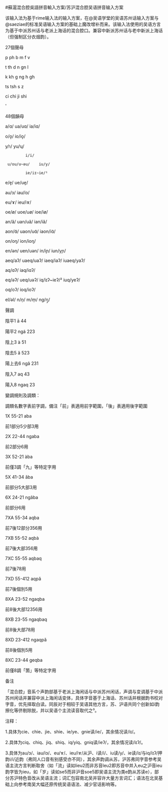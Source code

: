 #蘇滬混合腔吳語拼音輸入方案/苏沪混合腔吴语拼音输入方案

该输入法为基于rime输入法的输入方案，在@吴语学堂的吴语苏州话输入方案与@saeziae的标准吴语输入方案的基础上魔改增补而来。该输入法使用的吴语方言为基于中派苏州话与老派上海话的混合腔口。兼容中新派苏州话与老中新派上海话（但强制区分衣烟韵）。

27個聲母

p ph b m f v

t th d n gn l

k kh g ng h gh

ts tsh s z

ci chi ji shi 

'

48個韻母

a/ɑ/ ua/uɑ/ ia/iɑ/ 

o/o̝/        io/io̝/

y/ɿ/               yu/ʮ/

             i/i/

     u/ou/u~əu/    iu/y/

             ie/iɪ~ie/¹

e/e̞/ ue/ue̞/ 

au/ɔ/       iau/iɔ/

eu/ɤ/       ieu/iɤ/

oe/ø/ uoe/uø/ ioe/iø/

an/ã/ uan/uã/ ian/iã/

aon/ɑ̃/ uaon/uɑ̃/ iaon/iɑ̃/

on/oŋ/      ion/ioŋ/

en/ən/ uen/uən/ in/iɲ/ iun/yɲ/

aeq/aʔ/ uaeq/uaʔ/ iaeq/iaʔ/ iuaeq/yaʔ/

aq/ɑʔ/       iaq/iɑʔ/

eq/əʔ/ ueq/uəʔ/ iq/iɪʔ~ieʔ/² iuq/yeʔ/

oq/oʔ/        ioq/ioʔ/

el/əl/ n/n̩/ m/m̩/ ng/ŋ̩/

聲調

陰平1 ā 44 

陽平2 ngá 223 

陰上3 à 51 

陰去5 ǎ 523 

陽上去6 ngâ 231 

陰入7 aq 43 

陽入8 ngaq 23

變調規則及調類：

調類名數字表前字調，備注「前」表適用前字範圍，「後」表適用後字範圍

1X 55-21 aba

前1部分5少部3用

2X 22-44 ngaba

前2部分6用

3X 52-21 àba

前僅3調「九」等特定字用

5X 41-34 ǎba

前部分5大部3用

6X 24-21 ngâba

前部分6用

7XA 55-34 aqba

前7後12部分356用

7XB 55-52 aqbà

前7後大部356用

7XC 55-55 aqbaq

前7後78用

7XD 55-412 aqpǎ

前7後個別5用

8XA 23-52 ngaqba

前8後大部12356用

8XB 23-55 ngaqbaq

前8後大部78用

8XD 23-412 ngaqpǎ

前8後個別5用

8XC 23-44 geqba

前僅8調「箇」等特定字用

备注

「混合腔」音系个声韵部基于老派上海闲话与中派苏州闲话，声调与变调基于中派苏州闲话并兼容中派上海闲话变体，具体字音基于上海话、苏州话并根据韵书校对字音，优先择取白读。同辰对于相较于吴语其他方言，苏、沪语共同个创新如i韵擦化等侪剔除脱，并以吴语个主流读音取代之³。

注释：

1.具体为cie、chie、jie、shie、ie/ye、gnie读/ie/，其余情况读/iɪ/。

2.具体为ciq、chiq、jiq、shiq、iq/yiq、gniq读/ieʔ/，其余情况读/iɪʔ/。

3.具体为au/ɔ/、iau/iɔ/、eu/ɤ/、ieu/iɤ/从沪、i读/i/、iu读/y/、ie读/iɪ/与iq/iɪʔ/押韵i/i/近韵（弗同人口音有别感受亦不同），其余声韵调从苏，沪苏弗同字音参考吴语主流方言判断取舍（如「流」读如lieu2而非苏音leu2即苏音中并入eu之沪音ieu韵字皆为ieu，如「岁」读如se5而非沪音soe5即吴语主流为类e韵从苏读e），部分苏沪特色音改从吴语主流；词汇包容南北吴并容许大量方言词汇；语法在北吴基础上向参考南吴大幅还原传统吴语语法、减少官话影响等。

